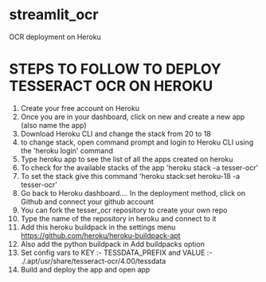 # streamlit_ocr
OCR deployment on Heroku 

# STEPS TO FOLLOW TO DEPLOY TESSERACT OCR ON HEROKU 
1. Create your free account on Heroku 
2. Once you are in your dashboard, click on new and create a new app (also name the app)
6. Download Heroku CLI and change the stack from 20 to 18 
7. to change stack, open command prompt and login to Heroku CLI using the 'heroku login' command 
8. Type heroku app to see the list of all the apps created on heroku
9. To check for the available stacks of the app 'heroku stack -a tesser-ocr' 
10. To set the stack give this command 'heroku stack:set heroku-18 -a tesser-ocr'
11. Go back to Heroku dashboard.... In the deployment method, click on Github and connect your github account 
12. You can fork the tesser_ocr repository to create your own repo
13. Type the name of the repository in heroku and connect to it
14. Add this heroku buildpack in the settings menu https://github.com/heroku/heroku-buildpack-apt
15. Also add the python buildpack in Add buildpacks option 
16. Set config vars to  KEY :- TESSDATA_PREFIX and VALUE :- ./.apt/usr/share/tesseract-ocr/4.00/tessdata 
17. Build and deploy the app and open app
